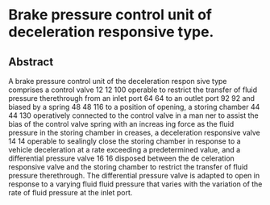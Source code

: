 # Brake pressure control unit of deceleration responsive type.

## Abstract
A brake pressure control unit of the deceleration respon sive type comprises a control valve 12 12 100 operable to restrict the transfer of fluid pressure therethrough from an inlet port 64 64 to an outlet port 92 92 and biased by a spring 48 48 116 to a position of opening, a storing chamber 44 44 130 operatively connected to the control valve in a man ner to assist the bias of the control valve spring with an increas ing force as the fluid pressure in the storing chamber in creases, a deceleration responsive valve 14 14 operable to sealingly close the storing chamber in response to a vehicle deceleration at a rate exceeding a predetermined value, and a differential pressure valve 16 16 disposed between the de celeration responsive valve and the storing chamber to restrict the transfer of fluid pressure therethrough. The differential pressure valve is adapted to open in response to a varying fluid fluid pressure that varies with the variation of the rate of fluid pressure at the inlet port.